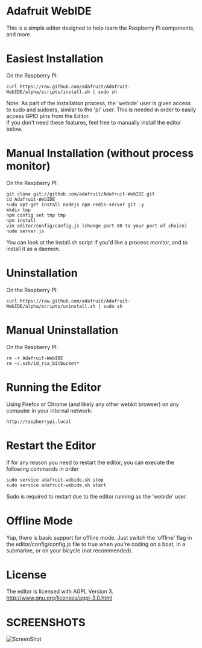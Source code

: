 Adafruit WebIDE
================
This is a simple editor designed to help learn the Raspberry PI components, and more.

Easiest Installation
============

On the Raspberry PI:

    curl https://raw.github.com/adafruit/Adafruit-WebIDE/alpha/scripts/install.sh | sudo sh

Note: As part of the installation process, the 'webide' user is given access to sudo and sudoers, 
similar to the 'pi' user.  This is needed in order to easily access GPIO pins from the Editor.  
If you don't need these features, feel free to manually install the editor below.

Manual Installation (without process monitor)
============

On the Raspberry PI:

    git clone git://github.com/adafruit/Adafruit-WebIDE.git
    cd Adafruit-WebIDE
    sudo apt-get install nodejs npm redis-server git -y
    mkdir tmp
    npm config set tmp tmp
    npm install
    vim editor/config/config.js (change port 80 to your port of choice)
    node server.js

You can look at the install.sh script if you'd like a process monitor, and to install it
as a daemon.

Uninstallation
============

On the Raspberry PI:

    curl https://raw.github.com/adafruit/Adafruit-WebIDE/alpha/scripts/uninstall.sh | sudo sh

Manual Uninstallation
============

On the Raspberry PI:

    rm -r Adafruit-WebIDE
    rm ~/.ssh/id_rsa_bitbucket*

Running the Editor
============

Using Firefox or Chrome (and likely any other webkit browser) on any computer in your internal network:

    http://raspberrypi.local

Restart the Editor
============

If for any reason you need to restart the editor, you can execute the following commands in order
    
    sudo service adafruit-webide.sh stop
    sudo service adafruit-webide.sh start

Sudo is required to restart due to the editor running as the 'webide' user.

Offline Mode
============

Yup, there is basic support for offline mode.  Just switch the 'offline' flag in the editor/config/config.js file to true when you're coding on a boat, in a submarine, or on your bicycle (not recommended).

License
============

The editor is licensed with AGPL Version 3.
http://www.gnu.org/licenses/agpl-3.0.html

SCREENSHOTS
===========
![ScreenShot](http://www.adafruit.com/adablog/wp-content/uploads/2012/10/WebIDE_Alpha.jpg)